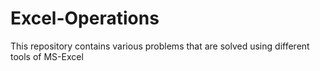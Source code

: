 # Excel-Operations
This repository contains various problems that are solved using different tools of MS-Excel
